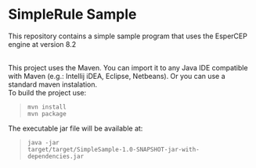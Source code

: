 # SimpleRule Sample
This repository contains a simple sample program that uses the EsperCEP engine at version 8.2<br><br>

This project uses the Maven. You can import it to any Java IDE compatible with Maven (e.g.: Intellij iDEA, Eclipse, Netbeans). Or you can use a standard maven instalation.<br>
To build the project use:<br>

> <code>mvn install</code><br>
> <code>mvn package</code><br>

The executable jar file will be available at:<br>

> <code>java -jar target/target/SimpleSample-1.0-SNAPSHOT-jar-with-dependencies.jar</code><br>
